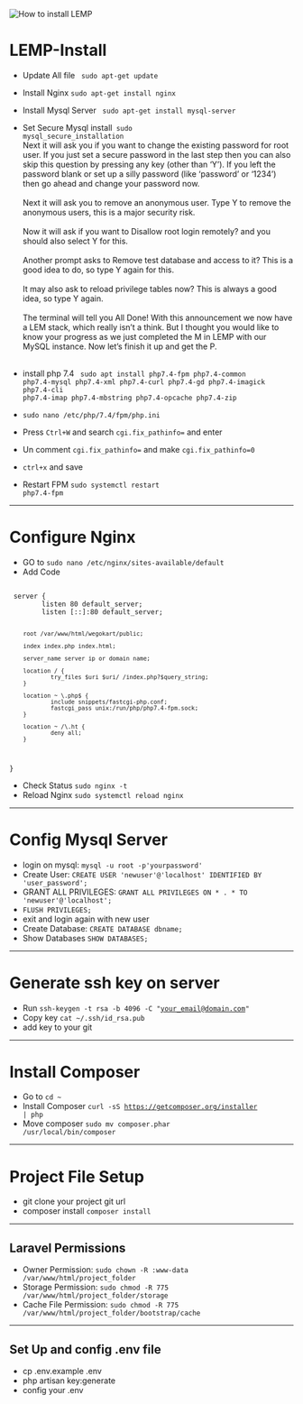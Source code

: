 ![How to install LEMP](https://github.com/LaravelDevBose/LEMP-install-and-laravel-setup-A-to-Z/blob/main/035575f2985fe451d86e717d73691e533a1a00545d7230900ed786341dc3c882.jpg)


# LEMP-Install
* Update All file <code> sudo apt-get update </code>
* Install Nginx <code>sudo apt-get install nginx</code>
* Install Mysql Server <code> sudo apt-get install mysql-server </code>
* Set Secure Mysql install<code> sudo mysql_secure_installation</code><br>
Next it will ask you if you want to change the existing password for root user. If you just set a secure password in the last step then you can also skip this question by pressing any key (other than ‘Y’). If you left the password blank or set up a silly password (like ‘password’ or ‘1234’) then go ahead and change your password now.
<br><br>
Next it will ask you to remove an anonymous user. Type Y to remove the anonymous users, this is a major security risk.
<br><br>
Now it will ask if you want to Disallow root login remotely? and you should also select Y for this.
<br><br>
Another prompt asks to Remove test database and access to it? This is a good idea to do, so type Y again for this.
<br><br>
It may also ask to reload privilege tables now? This is always a good idea, so type Y again.
<br><br>
The terminal will tell you All Done! With this announcement we now have a LEM stack, which really isn’t a think. But I thought you would like to know your progress as we just completed the M in LEMP with our MySQL instance. Now let’s finish it up and get the P.
<br><br>

* install php 7.4
<code> sudo apt install php7.4-fpm php7.4-common php7.4-mysql php7.4-xml php7.4-curl php7.4-gd php7.4-imagick php7.4-cli php7.4-imap php7.4-mbstring php7.4-opcache php7.4-zip
  </code>
* <code>sudo nano /etc/php/7.4/fpm/php.ini</code>
* Press <code>Ctrl+W</code> and search <code>cgi.fix_pathinfo=</code> and enter
* Un comment <code>cgi.fix_pathinfo=</code> and make <code>cgi.fix_pathinfo=0</code>
* <code>ctrl+x</code> and save
* Restart FPM <code>sudo systemctl restart php7.4-fpm</code>
<hr>

# Configure Nginx
* GO to <code>sudo nano /etc/nginx/sites-available/default</code>
* Add Code 
<code>
 server {
        listen 80 default_server;
        listen [::]:80 default_server;
 
        root /var/www/html/wegokart/public;
             
        index index.php index.html;

        server_name server ip or domain name;

        location / {
                try_files $uri $uri/ /index.php?$query_string;
        }
                
        location ~ \.php$ {
                include snippets/fastcgi-php.conf;
                fastcgi_pass unix:/run/php/php7.4-fpm.sock;
        }

        location ~ /\.ht {
                deny all;
        }
}
</code>

* Check Status <code>sudo nginx -t</code>
* Reload Nginx <code>sudo systemctl reload nginx</code>
<hr>

# Config Mysql Server
* login on mysql: <code>mysql -u root -p'yourpassword'</code>
* Create User: <code>CREATE USER 'newuser'@'localhost' IDENTIFIED BY 'user_password';</code>
* GRANT ALL PRIVILEGES: <code>GRANT ALL PRIVILEGES ON * . * TO 'newuser'@'localhost';</code>
* <code>FLUSH PRIVILEGES;</code>
* exit and login again with new user
* Create Database: <code>CREATE DATABASE dbname;</code>
* Show Databases <code>SHOW DATABASES;</code>
<hr>

# Generate ssh key on server
* Run <code>ssh-keygen -t rsa -b 4096 -C "your_email@domain.com"</code>
* Copy key <code>cat ~/.ssh/id_rsa.pub</code>
* add key to your git
<hr>

# Install Composer 
* Go to <code>cd ~ </code>
* Install Composer <code>curl -sS https://getcomposer.org/installer | php</code>
* Move composer <code>sudo mv composer.phar /usr/local/bin/composer</code>
<hr>

# Project File Setup
* git clone your project git url
* composer install <code>composer install</code>
<hr>

## Laravel Permissions
* Owner Permission: <code>sudo chown -R :www-data /var/www/html/project_folder</code>
* Storage Permission: <code>sudo chmod -R 775 /var/www/html/project_folder/storage</code>
* Cache File Permission: <code>sudo chmod -R 775 /var/www/html/project_folder/bootstrap/cache</code>
<hr>

## Set Up and config .env file
* cp .env.example .env
* php artisan key:generate
* config your .env
